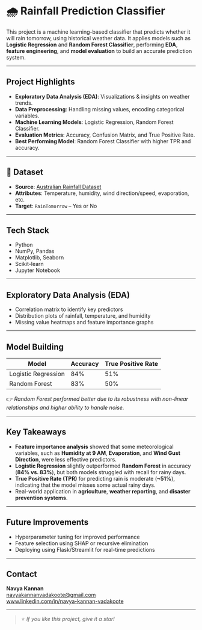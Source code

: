 # 🌧️ Rainfall Prediction Classifier

This project is a machine learning-based classifier that predicts whether it will rain tomorrow, using historical weather data. It applies models such as **Logistic Regression** and **Random Forest Classifier**, performing **EDA**, **feature engineering**, and **model evaluation** to build an accurate prediction system.

---

##  Project Highlights

-  **Exploratory Data Analysis (EDA)**: Visualizations & insights on weather trends.
-  **Data Preprocessing**: Handling missing values, encoding categorical variables.
-  **Machine Learning Models**: Logistic Regression, Random Forest Classifier.
-  **Evaluation Metrics**: Accuracy, Confusion Matrix, and True Positive Rate.
-  **Best Performing Model**: Random Forest Classifier with higher TPR and accuracy.

---

## 📁 Dataset

- **Source**: [Australian Rainfall Dataset](https://www.kaggle.com/jsphyg/weather-dataset-rattle-package)
- **Attributes**: Temperature, humidity, wind direction/speed, evaporation, etc.
- **Target**: `RainTomorrow` – Yes or No

---

##  Tech Stack

- Python
- NumPy, Pandas
- Matplotlib, Seaborn
- Scikit-learn
- Jupyter Notebook

---

##  Exploratory Data Analysis (EDA)

- Correlation matrix to identify key predictors
- Distribution plots of rainfall, temperature, and humidity
- Missing value heatmaps and feature importance graphs

---

##  Model Building

| Model               | Accuracy | True Positive Rate |
|---------------------|----------|--------------------|
| Logistic Regression | 84%      | 51%                |
| Random Forest       | 83%      | 50%                |

👉 *Random Forest performed better due to its robustness with non-linear relationships and higher ability to handle noise.*

---

##  Key Takeaways

- **Feature importance analysis** showed that some meteorological variables, such as **Humidity at 9 AM**, **Evaporation**, and **Wind Gust Direction**, were less effective predictors.
- **Logistic Regression** slightly outperformed **Random Forest** in accuracy (**84% vs. 83%**), but both models struggled with recall for rainy days.
- **True Positive Rate (TPR)** for predicting rain is moderate (**~51%**), indicating that the model misses some actual rainy days.
- Real-world application in **agriculture**, **weather reporting**, and **disaster prevention systems**.

---

##  Future Improvements

- Hyperparameter tuning for improved performance
- Feature selection using SHAP or recursive elimination
- Deploying using Flask/Streamlit for real-time predictions

---

## Contact

**Navya Kannan**  
navyakannanvadakoote@gmail.com  
www.linkedin.com/in/navya-kannan-vadakoote

---

> ⭐ *If you like this project, give it a star!*

